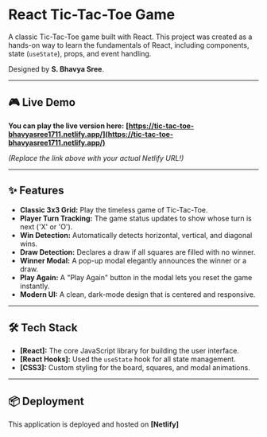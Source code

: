 # React Tic-Tac-Toe Game

A classic Tic-Tac-Toe game built with React. This project was created as a hands-on way to learn the fundamentals of React, including components, state (`useState`), props, and event handling.

Designed by **S. Bhavya Sree**.



---

## 🎮 Live Demo

**You can play the live version here:**
**[https://tic-tac-toe-bhavyasree1711.netlify.app/](https://tic-tac-toe-bhavyasree1711.netlify.app/)**

*(Replace the link above with your actual Netlify URL!)*

---

## ✨ Features

* **Classic 3x3 Grid:** Play the timeless game of Tic-Tac-Toe.
* **Player Turn Tracking:** The game status updates to show whose turn is next ('X' or 'O').
* **Win Detection:** Automatically detects horizontal, vertical, and diagonal wins.
* **Draw Detection:** Declares a draw if all squares are filled with no winner.
* **Winner Modal:** A pop-up modal elegantly announces the winner or a draw.
* **Play Again:** A "Play Again" button in the modal lets you reset the game instantly.
* **Modern UI:** A clean, dark-mode design that is centered and responsive.

---

## 🛠️ Tech Stack

* **[React]:** The core JavaScript library for building the user interface.
* **[React Hooks]:** Used the `useState` hook for all state management.
* **[CSS3]:** Custom styling for the board, squares, and modal animations.

---

## 📦 Deployment

This application is deployed and hosted on **[Netlify]**
